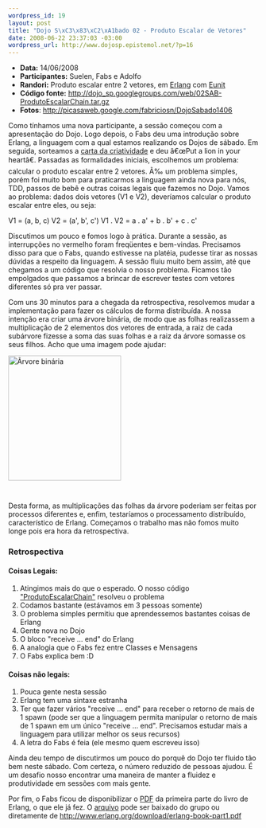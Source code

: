 ```yaml
--- 
wordpress_id: 19
layout: post
title: "Dojo S\xC3\x83\xC2\xA1bado 02 - Produto Escalar de Vetores"
date: 2008-06-22 23:37:03 -03:00
wordpress_url: http://www.dojosp.epistemol.net/?p=16
---
```

<ul>
	<li><span style="#000000;"><strong>Data:</strong></span> 14/06/2008</li>
	<li><span style="#000000;"><strong>Participantes:</strong></span> Suelen, Fabs e Adolfo</li>
	<li><strong><span style="#000000;">Randori:</span></strong> Produto escalar entre 2 vetores, em <a href="http://www.erlang.org" target="_self">Erlang</a> com <a href="http://svn.process-one.net/contribs/trunk/eunit/doc/overview-summary.html" target="_self">Eunit</a></li>
	<li><strong>Código fonte:</strong> <a href="http://dojo_sp.googlegroups.com/web/02SAB-ProdutoEscalarChain.tar.gz" target="_self">http://dojo_sp.googlegroups.com/web/02SAB-ProdutoEscalarChain.tar.gz</a></li>
	<li><strong>Fotos</strong>: <a href="http://picasaweb.google.com/fabriciosn/DojoSabado1406" target="_blank">http://picasaweb.google.com/fabriciosn/DojoSabado1406</a></li>
</ul>
<span style="small;">Como tínhamos uma nova participante, a sessão começou com a apresentação do Dojo. Logo depois, o Fabs deu uma introdução sobre Erlang, a linguagem com a qual estamos realizando os Dojos de sábado. Em seguida, sorteamos a <a href="http://www.creativethink.com/whack/" target="_self">carta da criatividade</a> e deu â€œPut a lion in your heartâ€.</span> <span style="small;">Passadas as formalidades iniciais, escolhemos um problema: calcular o produto escalar entre 2 vetores. Ã‰ um problema simples, porém foi muito bom para praticarmos a linguagem ainda nova para nós, TDD, passos de bebê e outras coisas legais que fazemos no Dojo.</span>
<span style="small;">Vamos ao problema: dados dois vetores (V1 e V2), deveríamos calcular o produto escalar entre eles, ou seja:
</span>

<span style="small;">V1 = (a, b, c)</span>
<span style="small;">V2 = (a', b', c')</span>
<span style="small;">V1 . V2 = a . a' + b . b' + c . c'</span>

<span style="small;">Discutimos um pouco e fomos logo à prática. Durante a sessão, as interrupções no vermelho foram freqüentes e bem-vindas. Precisamos disso para que o Fabs, quando estivesse na platéia, pudesse tirar as nossas dúvidas a respeito da linguagem. A sessão fluiu muito bem assim, até que chegamos a um código que resolvia o nosso problema. Ficamos tão empolgados que passamos a brincar de escrever testes com vetores diferentes só pra ver passar.</span>

<span style="small;">Com uns 30 minutos para a chegada da retrospectiva, resolvemos mudar a implementação para fazer os cálculos de forma distribuída. A nossa intenção era criar uma </span><span style="small;">árvore binária, de modo que as folhas realizassem a multiplicação de 2 elementos dos vetores de entrada, a raiz de cada subárvore fizesse a soma das suas folhas e a raiz da árvore somasse os seus filhos. Acho que uma imagem pode ajudar:</span>
<p style="center;"><a href="http://www.dojosp.org/wp-content/uploads/2008/06/produto_escalar_tree.png"><img class="size-medium wp-image-17 aligncenter" style="middle;" src="http://www.dojosp.org/wp-content/uploads/2008/06/produto_escalar_tree.png" alt="Ãrvore binária" width="227" height="251" /></a></p>
<p style="center;"><img class="aligncenter" style="middle;" src="http://picasaweb.google.com/adolfosousa/Dojo/photo#5214854325348520642" alt="" /></p>
<p style="center;"><img class="aligncenter" style="middle;" src="/home/adolfo/Documents/dojo/produto_escalar_tree.png" alt="" /></p>
<span style="small;">Desta forma, as multiplicações das folhas da árvore poderiam ser feitas por processos diferentes e, enfim, testaríamos o processamento distribuído, característico de Erlang. Começamos o trabalho mas não fomos muito longe pois era hora da retrospectiva.</span>
<h3>Retrospectiva</h3>
<h4><span style="#008000;"><span style="#008000;"><span style="#579d1c;">Coisas Legais:</span></span></span></h4>
<ol>
	<li><span style="#000000;">Atingimos mais do que o esperado. O nosso código <a href="http://dojo_sp.googlegroups.com/web/02SAB-ProdutoEscalarChain.tar.gz?hl=pt-BR&amp;gda=7uolK1EAAAAkUPO-dlXqR8qrHoOGUqYHnOZusgwlzrl63KgCNhEUw2G1qiJ7UbTIup-M2XPURDQlkp_tOjnHtapX3bMtqqW8deh06yGVRyQmaGQGDzp0RBwRHAC5L6ES4dYN7mtEMNg" target="_self">"ProdutoEscalarChain"</a> resolveu o problema
</span></li>
	<li><span style="#000000;">Codamos bastante (estávamos em 3 pessoas somente)
</span></li>
	<li><span style="#000000;">O problema simples permitiu que aprendessemos bastantes coisas de Erlang
</span></li>
	<li><span style="#000000;">Gente nova no Dojo</span></li>
	<li><span style="#000000;">O bloco "receive ... end" do Erlang</span></li>
	<li><span style="#000000;">A analogia que o Fabs fez entre Classes e Mensagens</span></li>
	<li><span style="#000000;">O Fabs explica bem :D
</span></li>
</ol>
<h4><span style="#ff0000;"><span style="#ff0000;"><span style="#c5000b;">Coisas não legais:</span></span></span></h4>
<ol>
	<li>Pouca gente nesta sessão</li>
	<li>Erlang tem uma sintaxe estranha</li>
	<li>Ter que fazer vários "receive ... end" para receber o retorno de mais de 1 spawn (pode ser que a linguagem permita manipular o retorno de mais de 1 spawn em um único "receive ... end". Precisamos estudar mais a linguagem para utilizar melhor os seus recursos)</li>
	<li>A letra do Fabs é feia (ele mesmo quem escreveu isso)</li>
</ol>
Ainda deu tempo de discutirmos um pouco do porquê do Dojo ter fluido tão bem neste sábado. Com certeza, o número reduzido de pessoas ajudou. É um desafio nosso encontrar uma maneira de manter a fluidez e produtividade em sessões com mais gente.

Por fim, o Fabs ficou de disponibilizar o <a title="Erlang Book" href="http://dojo_sp.googlegroups.com/web/erlang-book-part1.pdf?hl=pt-BR&amp;gda=UwDLm0YAAAAkUPO-dlXqR8qrHoOGUqYHnOZusgwlzrl63KgCNhEUw2G1qiJ7UbTIup-M2XPURDRfIx9PpdItKYAf88T-Uk--1hAkfpDQq8XHWqpTLnoQpg" target="_self">PDF</a> da primeira parte do livro de Erlang, o que ele já fez. O <a title="Erlang Book" href="http://dojo_sp.googlegroups.com/web/erlang-book-part1.pdf?hl=pt-BR&amp;gda=UwDLm0YAAAAkUPO-dlXqR8qrHoOGUqYHnOZusgwlzrl63KgCNhEUw2G1qiJ7UbTIup-M2XPURDRfIx9PpdItKYAf88T-Uk--1hAkfpDQq8XHWqpTLnoQpg" target="_self">arquivo</a> pode ser baixado do grupo ou diretamente de <a title="Erlang Book Part 1" href="http://www.erlang.org/download/erlang-book-part1.pdf" target="_blank">http://www.erlang.org/download/erlang-book-part1.pdf</a>
